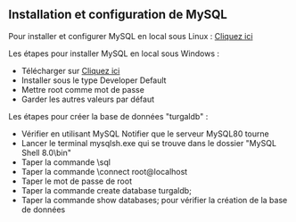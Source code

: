 ## Installation et configuration de MySQL

Pour installer et configurer MySQL en local sous Linux : [Cliquez ici](https://freemedforms.com/fr/manuals/freemedforms/install/server_mysql)

Les étapes pour installer MySQL en local sous Windows :

* Télécharger sur [Cliquez ici](https://dev.mysql.com/downloads/installer/)
* Installer sous le type Developer Default
* Mettre root comme mot de passe
* Garder les autres valeurs par défaut

Les étapes pour créer la base de données "turgaldb" :

* Vérifier en utilisant MySQL Notifier que le serveur MySQL80 tourne
* Lancer le terminal mysqlsh.exe qui se trouve dans le dossier "MySQL Shell 8.0\bin"
* Taper la commande \sql
* Taper la commande \connect root@localhost
* Taper le mot de passe de root
* Taper la commande create database turgaldb;
* Taper la commande show databases; pour vérifier la création de la base de données